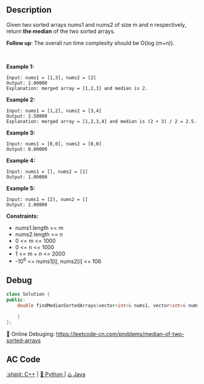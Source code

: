 ## Description
Given two sorted arrays nums1 and nums2 of size m and n respectively, return <strong>the median</strong> of the two sorted arrays.

<strong>Follow up</strong>: The overall run time complexity should be O(log (m+n)).

 

<strong>Example 1:</strong>
```
Input: nums1 = [1,3], nums2 = [2]
Output: 2.00000
Explanation: merged array = [1,2,3] and median is 2.
```
<strong>Example 2:</strong>
```
Input: nums1 = [1,2], nums2 = [3,4]
Output: 2.50000
Explanation: merged array = [1,2,3,4] and median is (2 + 3) / 2 = 2.5.
```
<strong>Example 3:</strong>
```
Input: nums1 = [0,0], nums2 = [0,0]
Output: 0.00000
```
<strong>Example 4:</strong>
```
Input: nums1 = [], nums2 = [1]
Output: 1.00000
```
<strong>Example 5:</strong>
```
Input: nums1 = [2], nums2 = []
Output: 2.00000
```

<strong>Constraints:</strong>

- nums1.length == m
- nums2.length == n
- 0 <= m <= 1000
- 0 <= n <= 1000
- 1 <= m + n <= 2000
- -10<sup>6</sup> <= nums1[i], nums2[i] <= 106


## Debug
```cpp
class Solution {
public:
    double findMedianSortedArrays(vector<int>& nums1, vector<int>& nums2) {

    }
};
```

🐛 Online Debuging: https://leetcode-cn.com/problems/median-of-two-sorted-arrays

## AC Code
<div>
  <a href="https://github.com/Charmve/LeetCode4FLAG/tree/main/004.%20Median%20of%20Two%20Sorted%20Arrays/4_median-of-two-sorted-arrays.cpp">:shipit: C++</a> | 
  <a href="https://github.com/Charmve/LeetCode4FLAG/tree/main/004.%20Median%20of%20Two%20Sorted%20Arrays/4_median-of-two-sorted-arrays.py">🐍 Python </a> | 
  <a href="https://github.com/Charmve/LeetCode4FLAG/tree/main/004.%20Median%20of%20Two%20Sorted%20Arrays/4_median-of-two-sorted-arrays.java">♨️ Java </a>
</div>
